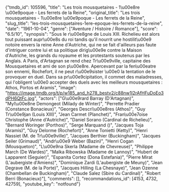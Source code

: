 {"tmdb_id": 105596, "title": "Les trois mousquetaires - 1\u00e8re \u00e9poque - Les ferrets de la Reine", "original_title": "Les trois mousquetaires - 1\u00e8re \u00e9poque - Les ferrets de la Reine", "slug_title": "les-trois-mousquetaires-1ere-epoque-les-ferrets-de-la-reine", "date": "1961-10-04", "genre": ["Aventure / Histoire / Romance"], "score": "6.5/10", "synopsis": "Sous le r\u00e8gne de Louis XIII. Richelieu est alors tout puissant aupr\u00e8s du roi tandis qu'il nourrit une hostilit\u00e9 notoire envers la reine Anne d'Autriche, qui ne se fait d'ailleurs pas faute d'intriguer contre lui et sa politique dirig\u00e9e contre la Maison d'Autriche, les grands du royaume et les protestants soutenus par les Anglais. A Paris, d'Artagnan se rend chez Tr\u00e9ville, capitaine des Mousquetaires et ami de son p\u00e8re. Apercevant par la fen\u00eatre son ennemi, Rochefort, il ne peut r\u00e9sister \u00e0 la tentation de le provoquer en duel. Dans sa pr\u00e9cipitation, il commet des maladresses, qui l'obligent \u00e0 accepter des duels avec les meilleurs mousquetaires : Athos, Portos et Aramis", "image": "https://image.tmdb.org/t/p/w185_and_h278_bestv2/c88nw1I2rAfHFuDoEo3dPH6QtFc.jpg", "actors": ["G\u00e9rard Barray (D'Artagnan)", "Myl\u00e8ne Demongeot (Milady de Winter)", "Perrette Pradier (Constance Bonacieux)", "Georges Descri\u00e8res (Athos)", "Guy Tr\u00e9jan (Louis XIII)", "Jean Carmet (Planchet)", "Fran\u00e7oise Christophe (Anne d'Autriche)", "Daniel Sorano (Cardinal de Richelieu)", "Bernard Woringer (Porthos)", "Serge Marquand ()", "Jacques Toja (Aramis)", "Guy Delorme (Rochefort)", "Anne Tonietti (Ketty)", "Henri Nassiet (M. de Tr\u00e9ville)", "Jacques Berthier (Buckingham)", "Jacques Seiler (Grimaud)", "Andr\u00e9 Weber (Bazin)", "Henri Cogan (Mousqueton)", "L\u00e9na Skerla (Madame de Chevreuse)", "Philippe March (De Wardes)", "Malka Ribowska (Madame de Lannoy)", "Hubert de Lapparent (Seguier)", "Espanita Cortez (Dona Estefania)", "Pierre Mirat (L'aubergiste d'Amiens)", "Dominique Zardi (L'aubergiste de Meuny)", "Jean Degrave (M. de la Porte)", "Jacques Hilling (La Chesnaye)", "Jean Ozenne (Chambellan de Buckingham)", "Claude Salez (Sbire du Cardinal)", "Robert Berri (Bonacieux)"], "comments": [], "recommandations_id": [4153, 4732, 42759], "youtube_key": "notfound"}